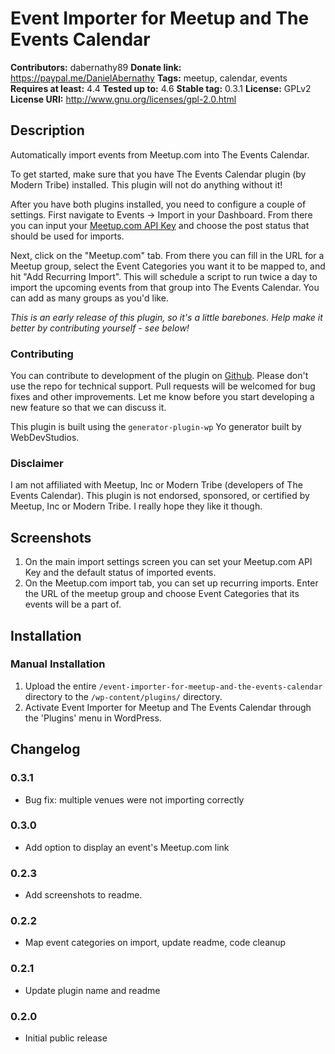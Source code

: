 # Event Importer for Meetup and The Events Calendar #
**Contributors:**      dabernathy89
**Donate link:**       https://paypal.me/DanielAbernathy
**Tags:**              meetup, calendar, events
**Requires at least:** 4.4
**Tested up to:**      4.6
**Stable tag:**        0.3.1
**License:**           GPLv2
**License URI:**       http://www.gnu.org/licenses/gpl-2.0.html

## Description ##

Automatically import events from Meetup.com into The Events Calendar.

To get started, make sure that you have The Events Calendar plugin (by Modern Tribe) installed. This plugin will not do anything without it!

After you have both plugins installed, you need to configure a couple of settings. First navigate to Events -> Import in your Dashboard. From there you can input your [Meetup.com API Key](https://secure.meetup.com/meetup_api/key/) and choose the post status that should be used for imports.

Next, click on the "Meetup.com" tab. From there you can fill in the URL for a Meetup group, select the Event Categories you want it to be mapped to, and hit "Add Recurring Import". This will schedule a script to run twice a day to import the upcoming events from that group into The Events Calendar. You can add as many groups as you'd like.

*This is an early release of this plugin, so it's a little barebones. Help make it better by contributing yourself - see below!*

### Contributing ###

You can contribute to development of the plugin on [Github](https://github.com/dabernathy89/meetup-importer-for-the-events-calendar/). Please don't use the repo for technical support. Pull requests will be welcomed for bug fixes and other improvements. Let me know before you start developing a new feature so that we can discuss it.

This plugin is built using the `generator-plugin-wp` Yo generator built by WebDevStudios.

### Disclaimer ###

I am not affiliated with Meetup, Inc or Modern Tribe (developers of The Events Calendar). This plugin is not endorsed, sponsored, or certified by Meetup, Inc or Modern Tribe. I really hope they like it though.

## Screenshots ##

1. On the main import settings screen you can set your Meetup.com API Key and the default status of imported events.
2. On the Meetup.com import tab, you can set up recurring imports. Enter the URL of the meetup group and choose Event Categories that its events will be a part of.

## Installation ##

### Manual Installation ###

1. Upload the entire `/event-importer-for-meetup-and-the-events-calendar` directory to the `/wp-content/plugins/` directory.
2. Activate Event Importer for Meetup and The Events Calendar through the 'Plugins' menu in WordPress.

## Changelog ##

### 0.3.1 ###
* Bug fix: multiple venues were not importing correctly

### 0.3.0 ###
* Add option to display an event's Meetup.com link

### 0.2.3 ###
* Add screenshots to readme.

### 0.2.2 ###
* Map event categories on import, update readme, code cleanup

### 0.2.1 ###
* Update plugin name and readme

### 0.2.0 ###
* Initial public release